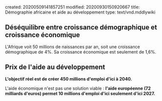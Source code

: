 created: 20200509141857251
modified: 20200930150920667
title: Démographie africaine et aide au développement
type: text/vnd.mddlywiki

## Déséquilibre entre croissance démographique et croissance économique

L'Afrique voit 50 millions de naissances par an, soit une croissance démographique de 4%. Sa croissance économique est seulement de 1,6%.

## Prix de l'aide au développement

**L'objectif réel est de créer 450 millions d'emploi d'ici à 2040.**

L'aide économique n'est pas une solution viable : **l'aide européenne (72 milliards d'euros) permet 10 millions d'emploi d'ici seulement d'ici 2027.**